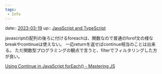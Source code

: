 ```yaml
---
tags:
 - Info
---
```


date:: [2023-03-19](/Daily_Note/2023-03-19.md)
up:: [JavaScript and TypeScript](../Bar/Program/JavaScript%20and%20TypeScript.md)

javascriptの配列の後ろに付けるforeachは、関数なので普通のforof文の様なbreakやcontinueは使えない。
一応returnを返せばcontinue相当のことは出来る。
ただ関数型プログラミングの観点で言うと、filterでフィルタリングした方が良い。

[Using Continue in JavaScript forEach() - Mastering JS](https://masteringjs.io/tutorials/fundamentals/foreach-continue)
